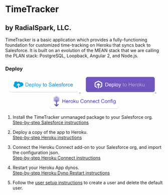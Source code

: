 # TimeTracker
## by RadialSpark, LLC.

TimeTracker is a basic application which provides a fully-functioning foundation for customized time-tracking on Heroku that syncs back to Salesforce. It is built on an evolution of the MEAN stack that we are calling the PLAN stack: PostgreSQL, Loopback, Angular 2, and Node.js.

### Deploy

<p style="text-align: center;">
<a href="https://login.salesforce.com/packaging/installPackage.apexp?p0=04t41000001Xbyj" target="_blank">
    <img src="./docs/images/dts_light.png" alt="Deploy to Salesforce" height="50px"/>
</a>
&nbsp;&nbsp;&nbsp;
<a href="https://heroku.com/deploy" target="_blank">
    <img src="./docs/images/dth_light.png" alt="Deploy to Heroku" height="50px"/>
</a>
&nbsp;&nbsp;&nbsp;
<a href="./docs/download-heroku-connect.html">
    <img src="./docs/images/hcc_light.png" alt="Download Heroku Connect Config" height="50px" />
</a>
</p>

1. Install the TimeTracker unmanaged package to your Salesforce org.
<br />[Step-by-step Salesforce instructions](docs/setup.html#salesforce)

2. Deploy a copy of the app to Heroku.
<br />[Step-by-step Heroku instructions](docs/setup.html#heroku)

3. Connect the Heroku Connect add-on to your Salesforce org, and import the configuration json.
<br />[Step-by-step Heroku Connect instructions](docs/setup.html#heroku-connect)

4. Restart your Heroku App dynos.
<br />[Step-by-step Heroku Dyno Restart instructions](docs/setup.html#heroku-dyno-restart)

4. Follow the [user setup instructions](docs/setup.html#user-setup) to create a user and delete the default user.
